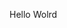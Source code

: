 Hello Wolrd































































































































































































































































































































































































































































































































































































































































































































































































































































































































































































































































































































































































































































































































































































































































































































































































































































































































































































































































































































































































































































































































































































































































































































































































































































































































































































































































































































































































































































































































































































































































































































































































































































































































































































































































































































































































































































































































































































































































































































































































































































































































































































































































































































































































































































































































































































































































































































































































































































































































































































































































































































































































































































































































































































































































































































































































































































































































































































